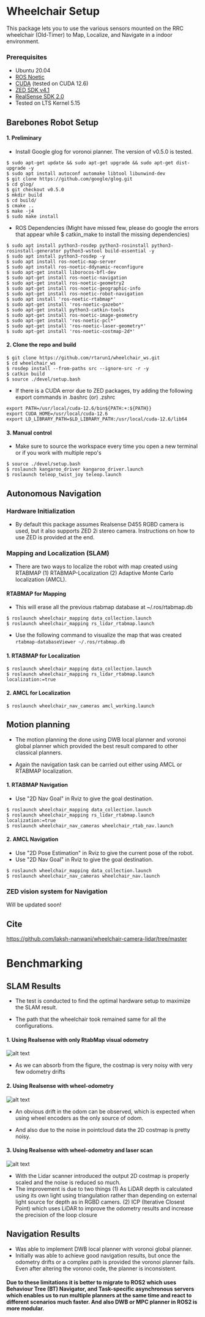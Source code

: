 
# Wheelchair Setup

This package lets you to use the various sensors mounted on the RRC wheelchair (Old-Timer) to Map, Localize, and Navigate in a indoor environment.

### Prerequisites
- Ubuntu 20.04
- [ROS Noetic](http://wiki.ros.org/noetic/Installation/Ubuntu) 
- [CUDA](https://developer.nvidia.com/cuda-12-2-0-download-archive) (tested on CUDA 12.6)
- [ZED SDK v4.1](https://www.stereolabs.com/en-in/developers/release)
- [RealSense SDK 2.0](https://dev.intelrealsense.com/docs/compiling-librealsense-for-linux-ubuntu-guide)
- Tested on LTS Kernel 5.15 


## Barebones Robot Setup

#### 1. Preliminary
- Install Google glog for voronoi planner. The version of v0.5.0 is tested.
```
$ sudo apt-get update && sudo apt-get upgrade && sudo apt-get dist-upgrade -y
$ sudo apt install autoconf automake libtool libunwind-dev
$ git clone https://github.com/google/glog.git
$ cd glog/
$ git checkout v0.5.0
$ mkdir build
$ cd build/
$ cmake ..
$ make -j4
$ sudo make install
```
- ROS Dependencies (Might have missed few, please do google the errors that appear while $ catkin_make to install the missing dependencies)

```
$ sudo apt install python3-rosdep python3-rosinstall python3-rosinstall-generator python3-wstool build-essential -y
$ sudo apt install python3-rosdep -y
$ sudo apt install ros-noetic-map-server
$ sudo apt install ros-noetic-ddynamic-reconfigure
$ sudo apt-get install liborocos-bfl-dev
$ sudo apt-get install ros-noetic-navigation
$ sudo apt-get install ros-noetic-geometry2
$ sudo apt-get install ros-noetic-geographic-info
$ sudo apt-get install ros-noetic-robot-navigation
$ sudo apt install 'ros-noetic-rtabmap*'
$ sudo apt-get install 'ros-noetic-gazebo*'
$ sudo apt-get install python3-catkin-tools
$ sudo apt-get install ros-noetic-image-geometry
$ sudo apt-get install 'ros-noetic-pcl*'
$ sudo apt-get install 'ros-noetic-laser-geometry*'
$ sudo apt-get install 'ros-noetic-costmap-2d*'
```

#### 2. Clone the repo and build
```
$ git clone https://github.com/rtarun1/wheelchair_ws.git
$ cd wheelchair_ws
$ rosdep install --from-paths src --ignore-src -r -y
$ catkin build
$ source ./devel/setup.bash
```
- If there is a CUDA error due to ZED packages, try adding the following export commands in .bashrc (or) .zshrc
```
export PATH=/usr/local/cuda-12.6/bin${PATH:+:${PATH}}
export CUDA_HOME=/usr/local/cuda-12.6
export LD_LIBRARY_PATH=$LD_LIBRARY_PATH:/usr/local/cuda-12.6/lib64
```

#### 3. Manual control
- Make sure to source the workspace every time you open a new terminal or if you work with multiple repo's 
```
$ source ./devel/setup.bash
$ roslaunch kangaroo_driver kangaroo_driver.launch
$ roslaunch teleop_twist_joy teleop.launch
```

## Autonomous Navigation 

### Hardware Initialization 

- By default this package assumes Realsense D455 RGBD camera is used, but it also supports ZED 2i stereo camera. Instructions on how to use ZED is provided at the end.

### Mapping and Localization (SLAM)
- There are two ways to localize the robot with map created using RTABMAP (1) RTABMAP-Localization (2) Adaptive Monte Carlo localization (AMCL).

#### RTABMAP for Mapping 
- This will erase all the previous rtabmap database at ~/.ros/rtabmap.db
```
$ roslaunch wheelchair_mapping data_collection.launch 
$ roslaunch wheelchair_mapping rs_lidar_rtabmap.launch
```
- Use the following command to visualize the map that was created ``` rtabmap-databaseViewer ~/.ros/rtabmap.db ```
#### 1. RTABMAP for Localization
```
$ roslaunch wheelchair_mapping data_collection.launch 
$ roslaunch wheelchair_mapping rs_lidar_rtabmap.launch localization:=true
```

#### 2. AMCL for Localization 
```
$ roslaunch wheelchair_nav_cameras amcl_working.launch
```

## Motion planning 
- The motion planning the done using DWB local planner and voronoi global planner which provided the best result compared to other classical planners. 

- Again the navigation task can be carried out either using AMCL or RTABMAP localization. 

#### 1. RTABMAP Navigation 
- Use "2D Nav Goal" in Rviz to give the goal destination. 
```
$ roslaunch wheelchair_mapping data_collection.launch 
$ roslaunch wheelchair_mapping rs_lidar_rtabmap.launch localization:=true
$ roslaunch wheelchair_nav_cameras wheelchair_rtab_nav.launch
```
#### 2. AMCL Navigation
- Use "2D Pose Estimation" in Rviz to give the current pose of the robot. 
- Use "2D Nav Goal" in Rviz to give the goal destination. 
```
$ roslaunch wheelchair_mapping data_collection.launch
$ roslaunch wheelchair_nav_cameras wheelchair_nav.launch
```

### ZED vision system for Navigation

Will be updated soon!

## Cite 
https://github.com/laksh-nanwani/wheelchair-camera-lidar/tree/master


# Benchmarking 

## SLAM Results

- The test is conducted to find the optimal hardware setup to maximize the SLAM result.

- The path that the wheelchair took remained same for all the configurations.

#### 1. Using Realsense with only RtabMap visual odometry 
![alt text](src/dependencies/git_photos/358225175-e8fab919-ff6a-4220-a87b-25391aaf3775.png)


- As we can absorb from the figure, the costmap is very noisy with very few odometry drifts 

#### 2. Using Realsense with wheel-odometry 
![alt text](src/dependencies/git_photos/358225201-895317df-edfb-4820-9ffe-d80eb5d39a32.png)

- An obvious drift in the odom can be observed, which is expected when using wheel encoders as the only source of odom.

- And also due to the noise in pointcloud data the 2D costmap is pretty noisy.

#### 3. Using Realsense with wheel-odometry and laser scan
![alt text](src/dependencies/git_photos/358225224-706a1761-4623-4b7f-8414-73ca2751c253.png)

- With the Lidar scanner introduced the output 2D costmap is properly scaled and the noise is reduced so much.
- The improvement is due to two things (1) As LiDAR depth is calculated using its own light using triangulation rather than depending on external light source for depth as in RGBD camers. (2) ICP (Iterative Closest Point) which uses LiDAR to improve the odometry results and increase the precision of the loop closure

## Navigation Results 

- Was able to implement DWB local planner with voronoi global planner.  
- Initially was able to achieve good navigation results, but once the odometry drifts or a complex path is provided the voronoi planner fails. Even after altering the voronoi code, the planner is inconsistent. 

#### Due to these limitations it is better to migrate to ROS2 which uses Behaviour Tree (BT) Navigator, and Task-specific asynchronous servers which enables us to run multiple planners at the same time and react to different scenarios much faster. And also DWB or MPC planner in ROS2 is more modular. 

